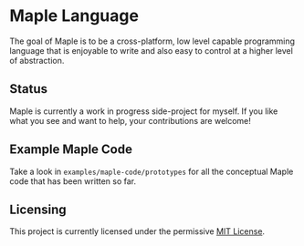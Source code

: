 # Maple Language

The goal of Maple is to be a cross-platform, low level capable programming
language that is enjoyable to write and also easy to control at a higher level
of abstraction.

## Status
Maple is currently a work in progress side-project for myself. If you like what
you see and want to help, your contributions are welcome!

## Example Maple Code
Take a look in `examples/maple-code/prototypes` for all the conceptual Maple
code that has been written so far.

## Licensing
This project is currently licensed under the permissive [MIT License](LICENSE-MIT).